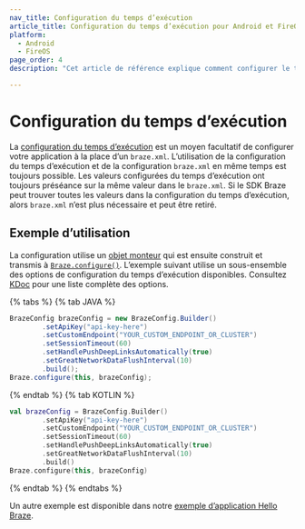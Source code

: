 ```yaml
---
nav_title: Configuration du temps d’exécution
article_title: Configuration du temps d’exécution pour Android et FireOS
platform: 
  - Android
  - FireOS
page_order: 4
description: "Cet article de référence explique comment configurer le temps d’exécution pour votre application Android ou FireOS."

---
```


# Configuration du temps d’exécution

La [configuration du temps d’exécution][1] est un moyen facultatif de configurer votre application à la place d’un `braze.xml`. L’utilisation de la configuration du temps d’exécution et de la configuration `braze.xml` en même temps est toujours possible. Les valeurs configurées du temps d’exécution ont toujours préséance sur la même valeur dans le `braze.xml`. Si le SDK Braze peut trouver toutes les valeurs dans la configuration du temps d’exécution, alors `braze.xml` n’est plus nécessaire et peut être retiré. 

## Exemple d’utilisation

La configuration utilise un [objet monteur][2] qui est ensuite construit et transmis à [`Braze.configure()`][1]. L’exemple suivant utilise un sous-ensemble des options de configuration du temps d’exécution disponibles. Consultez [KDoc][1] pour une liste complète des options.

{% tabs %}
{% tab JAVA %}

```java
BrazeConfig brazeConfig = new BrazeConfig.Builder()
        .setApiKey("api-key-here")
        .setCustomEndpoint("YOUR_CUSTOM_ENDPOINT_OR_CLUSTER")
        .setSessionTimeout(60)
        .setHandlePushDeepLinksAutomatically(true)
        .setGreatNetworkDataFlushInterval(10)
        .build();
Braze.configure(this, brazeConfig);
```

{% endtab %}
{% tab KOTLIN %}

```kotlin
val brazeConfig = BrazeConfig.Builder()
        .setApiKey("api-key-here")
        .setCustomEndpoint("YOUR_CUSTOM_ENDPOINT_OR_CLUSTER")
        .setSessionTimeout(60)
        .setHandlePushDeepLinksAutomatically(true)
        .setGreatNetworkDataFlushInterval(10)
        .build()
Braze.configure(this, brazeConfig)
```

{% endtab %}
{% endtabs %}

Un autre exemple est disponible dans notre [exemple d’application Hello Braze][3].

[1]: https://braze-inc.github.io/braze-android-sdk/kdoc/braze-android-sdk/com.braze/-braze/-companion/configure.html
[2]: https://braze-inc.github.io/braze-android-sdk/kdoc/braze-android-sdk/com.braze.configuration/-braze-config/-builder/index.html
[3]: https://github.com/braze-inc/braze-android-sdk/blob/master/samples/hello-braze/src/main/java/com/braze/helloworld/CustomApplication.java
